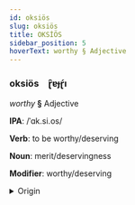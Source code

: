 ```yaml
---
id: oksiös
slug: oksiös
title: OKSİÖS
sidebar_position: 5
hoverText: worthy § Adjective
---
```


### oksiös&emsp;<span kind="abugida">ɽ̑ɐɟɽ́ı</span>

*worthy* **§** Adjective

**IPA**: /ˈɑk.si.os/

**Verb**: to be worthy/deserving

**Noun**: merit/deservingness

**Modifier**: worthy/deserving

<details>
    <summary>Origin</summary>
    Greek άξιος áxios /ˈak.si.os/<br/>
    <em>Hellenic Language Family</em>
</details>